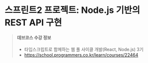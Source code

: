 # 스프린트2 프로젝트: Node.js 기반의 REST API 구현

> #### 데브코스 수강 정보
>
> - 타입스크립트로 함께하는 웹 풀 사이클 개발(React, Node.js) 3기
> - https://school.programmers.co.kr/learn/courses/22464
